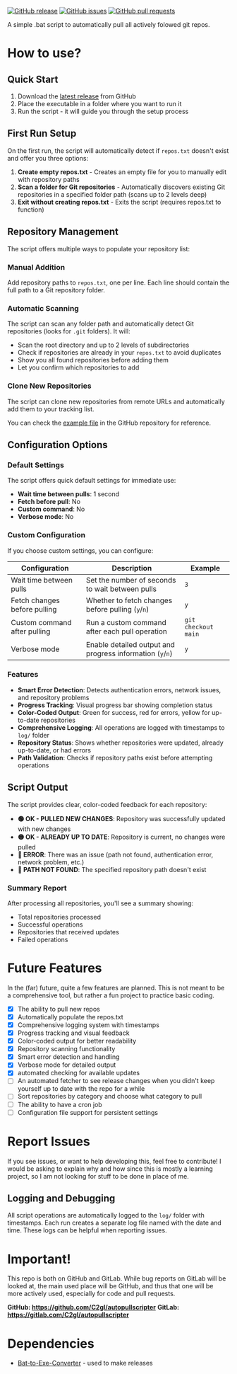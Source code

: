 
[![GitHub release](https://img.shields.io/github/release/c2gl/autopullscripter.svg)](https://github.com/c2gl/autopullscripter/releases)
[![GitHub issues](https://img.shields.io/github/issues/c2gl/autopullscripter.svg)](https://github.com/c2gl/autopullscripter/issues)
[![GitHub pull requests](https://img.shields.io/github/issues-pr/c2gl/autopullscripter.svg)](https://github.com/c2gl/autopullscripter/pulls)

A simple .bat script to automatically pull all actively folowed git repos.

# How to use?

## Quick Start
1. Download the [latest release](https://github.com/C2gl/autopullscripter/releases) from GitHub
2. Place the executable in a folder where you want to run it
3. Run the script - it will guide you through the setup process

## First Run Setup
On the first run, the script will automatically detect if `repos.txt` doesn't exist and offer you three options:

1. **Create empty repos.txt** - Creates an empty file for you to manually edit with repository paths
2. **Scan a folder for Git repositories** - Automatically discovers existing Git repositories in a specified folder path (scans up to 2 levels deep)
3. **Exit without creating repos.txt** - Exits the script (requires repos.txt to function)

## Repository Management
The script offers multiple ways to populate your repository list:

### Manual Addition
Add repository paths to `repos.txt`, one per line. Each line should contain the full path to a Git repository folder.

### Automatic Scanning
The script can scan any folder path and automatically detect Git repositories (looks for `.git` folders). It will:
- Scan the root directory and up to 2 levels of subdirectories
- Check if repositories are already in your `repos.txt` to avoid duplicates
- Show you all found repositories before adding them
- Let you confirm which repositories to add

### Clone New Repositories
The script can clone new repositories from remote URLs and automatically add them to your tracking list.

You can check the [example file](https://github.com/C2gl/autopullscripter/blob/main/example_repos.txt) in the GitHub repository for reference.

## Configuration Options

### Default Settings
The script offers quick default settings for immediate use:
- **Wait time between pulls**: 1 second
- **Fetch before pull**: No
- **Custom command**: No  
- **Verbose mode**: No

### Custom Configuration
If you choose custom settings, you can configure:

| Configuration                        | Description                                                                                  | Example                  |
|---------------------------------------|----------------------------------------------------------------------------------------------|--------------------------|
| Wait time between pulls               | Set the number of seconds to wait between pulls                                              | `3`                      |
| Fetch changes before pulling          | Whether to fetch changes before pulling (`y`/`n`)                                            | `y`                      |
| Custom command after pulling          | Run a custom command after each pull operation                                               | `git checkout main`      |
| Verbose mode                          | Enable detailed output and progress information (`y`/`n`)                                    | `y`                      |

### Features
- **Smart Error Detection**: Detects authentication errors, network issues, and repository problems
- **Progress Tracking**: Visual progress bar showing completion status
- **Color-Coded Output**: Green for success, red for errors, yellow for up-to-date repositories
- **Comprehensive Logging**: All operations are logged with timestamps to `log/` folder
- **Repository Status**: Shows whether repositories were updated, already up-to-date, or had errors
- **Path Validation**: Checks if repository paths exist before attempting operations

## Script Output
The script provides clear, color-coded feedback for each repository:

- **🟢 OK - PULLED NEW CHANGES**: Repository was successfully updated with new changes
- **🟡 OK - ALREADY UP TO DATE**: Repository is current, no changes were pulled
- **🔴 ERROR**: There was an issue (path not found, authentication error, network problem, etc.)
- **🔴 PATH NOT FOUND**: The specified repository path doesn't exist

### Summary Report
After processing all repositories, you'll see a summary showing:
- Total repositories processed
- Successful operations
- Repositories that received updates
- Failed operations
# Future Features 
In the (far) future, quite a few features are planned. This is not meant to be a comprehensive tool, but rather a fun project to practice basic coding.

- [X] The ability to pull new repos
- [X] Automatically populate the repos.txt
- [X] Comprehensive logging system with timestamps
- [X] Progress tracking and visual feedback
- [X] Color-coded output for better readability
- [X] Repository scanning functionality
- [X] Smart error detection and handling
- [X] Verbose mode for detailed output
- [X] automated checking for available updates
- [ ] An automated fetcher to see release changes when you didn't keep yourself up to date with the repo for a while
- [ ] Sort repositories by category and choose what category to pull
- [ ] The ability to have a cron job
- [ ] Configuration file support for persistent settings

# Report Issues 
If you see issues, or want to help developing this, feel free to contribute!
I would be asking to explain why and how since this is mostly a learning project, so I am not looking for stuff to be done in place of me.

## Logging and Debugging
All script operations are automatically logged to the `log/` folder with timestamps. Each run creates a separate log file named with the date and time. These logs can be helpful when reporting issues. 

# Important! 
This repo is both on GitHub and GitLab. 
While bug reports on GitLab will be looked at, the main used place will be GitHub, and thus that one will be more actively used, especially for code and pull requests.

**GitHub: https://github.com/C2gl/autopullscripter**
**GitLab: https://gitlab.com/C2gl/autopullscripter**

# Dependencies 
- [Bat-to-Exe-Converter](https://github.com/l-urk/Bat-To-Exe-Converter-64-Bit/releases) - used to make releases